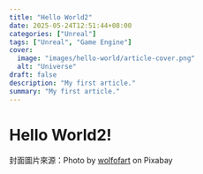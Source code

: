 ```yaml
---
title: "Hello World2"
date: 2025-05-24T12:51:44+08:00
categories: ["Unreal"]
tags: ["Unreal", "Game Engine"]
cover: 
  image: "images/hello-world/article-cover.png"
  alt: "Universe"
draft: false
description: "My first article."
summary: "My first article."
---
```

# Hello World2!

封面圖片來源：Photo by [wolfofart](https://pixabay.com/users/wolfofart-44055937/) on Pixabay